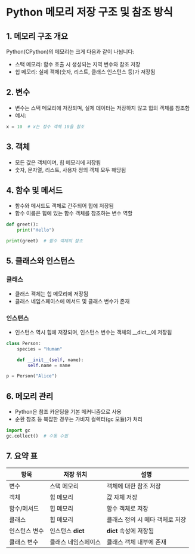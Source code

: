 
# Python 메모리 저장 구조 및 참조 방식

## 1. 메모리 구조 개요

Python(CPython)의 메모리는 크게 다음과 같이 나뉩니다:

- 스택 메모리: 함수 호출 시 생성되는 지역 변수와 참조 저장
- 힙 메모리: 실제 객체(숫자, 리스트, 클래스 인스턴스 등)가 저장됨

## 2. 변수

- 변수는 스택 메모리에 저장되며, 실제 데이터는 저장하지 않고 힙의 객체를 참조함
- 예시:

```python
x = 10  # x는 정수 객체 10을 참조
```

## 3. 객체

- 모든 값은 객체이며, 힙 메모리에 저장됨
- 숫자, 문자열, 리스트, 사용자 정의 객체 모두 해당됨

## 4. 함수 및 메서드

- 함수와 메서드도 객체로 간주되어 힙에 저장됨
- 함수 이름은 힙에 있는 함수 객체를 참조하는 변수 역할

```python
def greet():
    print("Hello")

print(greet)  # 함수 객체의 참조
```

## 5. 클래스와 인스턴스

### 클래스

- 클래스 객체는 힙 메모리에 저장됨
- 클래스 네임스페이스에 메서드 및 클래스 변수가 존재

### 인스턴스

- 인스턴스 역시 힙에 저장되며, 인스턴스 변수는 객체의 __dict__에 저장됨

```python
class Person:
    species = "Human"

    def __init__(self, name):
        self.name = name

p = Person("Alice")
```

## 6. 메모리 관리

- Python은 참조 카운팅을 기본 메커니즘으로 사용
- 순환 참조 등 복잡한 경우는 가비지 컬렉터(gc 모듈)가 처리

```python
import gc
gc.collect()  # 수동 수집
```

## 7. 요약 표

| 항목           | 저장 위치         | 설명                                       |
|----------------|------------------|--------------------------------------------|
| 변수           | 스택 메모리       | 객체에 대한 참조 저장                      |
| 객체           | 힙 메모리         | 값 자체 저장                               |
| 함수/메서드    | 힙 메모리         | 함수 객체로 저장                           |
| 클래스         | 힙 메모리         | 클래스 정의 시 메타 객체로 저장           |
| 인스턴스 변수  | 인스턴스 __dict__ | __dict__ 속성에 저장됨                    |
| 클래스 변수    | 클래스 네임스페이스 | 클래스 객체 내부에 존재                    |
